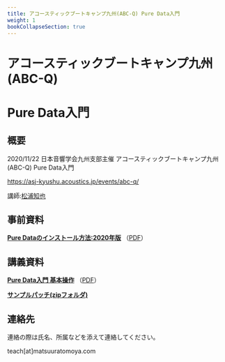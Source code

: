 ```yaml
---
title: アコースティックブートキャンプ九州(ABC-Q) Pure Data入門
weight: 1
bookCollapseSection: true
---
```

# アコースティックブートキャンプ九州 (ABC-Q) 
# Pure Data入門

## 概要

2020/11/22 日本音響学会九州支部主催 アコースティックブートキャンプ九州 (ABC-Q) Pure Data入門

https://asj-kyushu.acoustics.jp/events/abc-q/


講師:[松浦知也](https://matsuuratomoya.com)

## 事前資料

**[Pure Dataのインストール方法:2020年版](howtoinstall-pd)** （[PDF](howtoinstall-pd/howtoinstall-pd.pdf)）

## 講義資料

**[Pure Data入門 基本操作](pd-intro)** （[PDF](pd-intro/20201122-pd-introduction.pdf)）

**[サンプルパッチ(zipフォルダ)](./sample_patch.zip)**

## 連絡先

連絡の際は氏名、所属などを添えて連絡してください。

teach\[at\]matsuuratomoya.com